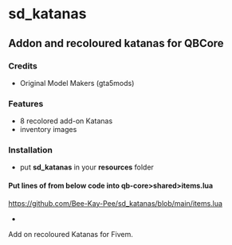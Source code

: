 # sd_katanas

## Addon and recoloured katanas for QBCore

### Credits
- Original Model Makers (gta5mods)
  
### Features
- 8 recolored add-on Katanas
- inventory images 

### Installation
- put **sd_katanas** in your **resources** folder
  
#### Put lines of from below code into **qb-core>shared>items.lua**

https://github.com/Bee-Kay-Pee/sd_katanas/blob/main/items.lua
  

- 
Add on recoloured Katanas for Fivem.

